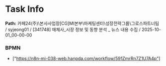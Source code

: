 # Task Info

**Path:** 카페24(주)\본사사업장\[CG]MI본부\마케팅센터\성장전략그룹\그로스파트너팀 / syjeong01 / [341748] 매체사_시장 정보 및 동향 분석 _ 뉴스 내용 수집 / 2025-10-01_00-00-00

### BPMN
- ["https://n8n-mi-038-web.hanpda.com/workflow/591ZmrRn7Z1U7A4p"]

